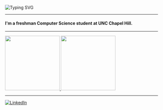 <p align="left">
  <img src="https://readme-typing-svg.demolab.com?font=Fira+Code&weight=500&size=26&pause=500&color=F356F9&width=280&lines=Hi%2C+I'm+Evan" alt="Typing SVG" />
</p>

---

<h4>
  I'm a freshman Computer Science student at UNC Chapel Hill.
</h4>

---



<a href="https://github.com/evanap003300">
  <img height="180em" src="https://github-readme-stats.vercel.app/api?username=evanap003300&show_icons=true&hide_border=true&count_private=true&theme=radical"/>
</a>
<a href="https://github.com/evanap003300">
  <img height="180em" src="https://github-readme-stats.vercel.app/api/top-langs/?username=evanap003300&layout=compact&langs_count=8&hide_border=true&theme=radical"/>
</a>

---


[![LinkedIn](https://img.shields.io/badge/LinkedIn-Evan%20Phillips-blue?logo=linkedin&style=for-the-badge)](https://www.linkedin.com/in/evan-phillips111)
